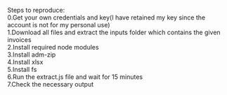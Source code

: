Steps to reproduce:  
0.Get your own credentials and key(I have retained my key since the account is not for my personal use)  
1.Download all files and extract the inputs folder which contains the given invoices  
2.Install required node modules  
3.Install adm-zip  
4.Install xlsx  
5.Install fs  
6.Run the extract.js file and wait for 15 minutes  
7.Check the necessary output  

